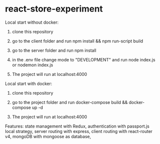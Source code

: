 # react-store-experiment
Local start without docker: 

1) clone this repository

2) go to the client folder and run npm install && npm run-script build

3) go to the server folder and run npm install 

4) in the .env file change mode to "DEVELOPMENT" and run node index.js or nodemon index.js

5) The project will run at localhost:4000

Local start with docker: 

1) clone this repository

2) go to the project folder and run docker-compose build && docker-compose up -d

3) The project will run at localhost:4000

Features: state management with Redux, authentication with passport.js local strategy, server routing with express, 
client routing with react-router v4, mongoDB with mongoose as database, 
